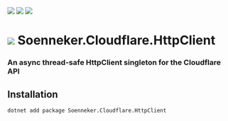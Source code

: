 ﻿[![](https://img.shields.io/nuget/v/soenneker.cloudflare.httpclient.svg?style=for-the-badge)](https://www.nuget.org/packages/soenneker.cloudflare.httpclient/)
[![](https://img.shields.io/github/actions/workflow/status/soenneker/soenneker.cloudflare.httpclient/publish-package.yml?style=for-the-badge)](https://github.com/soenneker/soenneker.cloudflare.httpclient/actions/workflows/publish-package.yml)
[![](https://img.shields.io/nuget/dt/soenneker.cloudflare.httpclient.svg?style=for-the-badge)](https://www.nuget.org/packages/soenneker.cloudflare.httpclient/)

# ![](https://user-images.githubusercontent.com/4441470/224455560-91ed3ee7-f510-4041-a8d2-3fc093025112.png) Soenneker.Cloudflare.HttpClient
### An async thread-safe HttpClient singleton for the Cloudflare API

## Installation

```
dotnet add package Soenneker.Cloudflare.HttpClient
```
